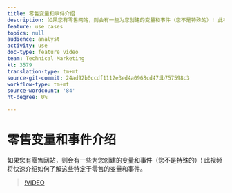```yaml
---
title: 零售变量和事件介绍
description: 如果您有零售网站，则会有一些为您创建的变量和事件（您不是特殊的）! 此视频将快速介绍如何了解这些特定于零售的变量和事件。
feature: use cases
topics: null
audience: analyst
activity: use
doc-type: feature video
team: Technical Marketing
kt: 3579
translation-type: tm+mt
source-git-commit: 24ad92b0ccdf1112e3ed4a0968cd47db757598c3
workflow-type: tm+mt
source-wordcount: '84'
ht-degree: 0%

---
```



# 零售变量和事件介绍

如果您有零售网站，则会有一些为您创建的变量和事件（您不是特殊的）! 此视频将快速介绍如何了解这些特定于零售的变量和事件。

>[!VIDEO](https://video.tv.adobe.com/v/28750/?quality=12)
